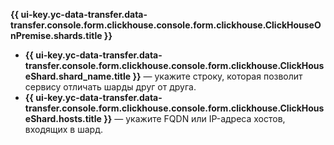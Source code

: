 **{{ ui-key.yc-data-transfer.data-transfer.console.form.clickhouse.console.form.clickhouse.ClickHouseOnPremise.shards.title }}**

* **{{ ui-key.yc-data-transfer.data-transfer.console.form.clickhouse.console.form.clickhouse.ClickHouseShard.shard_name.title }}** — укажите строку, которая позволит сервису отличать шарды друг от друга.
* **{{ ui-key.yc-data-transfer.data-transfer.console.form.clickhouse.console.form.clickhouse.ClickHouseShard.hosts.title }}** — укажите FQDN или IP-адреса хостов, входящих в шард.
